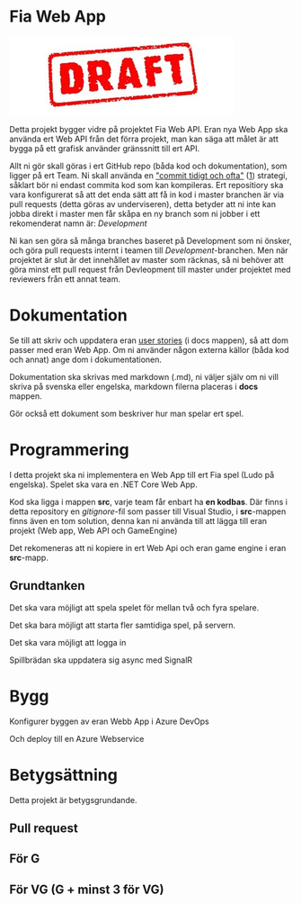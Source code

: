 # Fia Web App

![Draft](draft.jpg)

Detta projekt bygger vidre på projektet Fia Web API. Eran nya Web App ska använda ert Web API från det förra projekt, man kan säga att målet är att bygga på ett grafisk använder gränssnitt till ert API.

Allt ni gör skall göras i ert GitHub repo (båda kod och dokumentation), som ligger på ert Team. Ni skall använda en ["commit tidigt och ofta"](https://blog.codinghorror.com/check-in-early-check-in-often/) ([1](https://sethrobertson.github.io/GitBestPractices/)) strategi, såklart bör ni endast commita kod som kan kompileras.
Ert repositiory ska vara konfigurerat så att det enda sätt att få in kod i master branchen är via pull requests (detta göras av underviseren), detta betyder att ni inte kan jobba direkt i master men får skåpa en ny branch som ni jobber i ett rekomenderat namn är: *Development*

Ni kan sen göra så många branches baseret på Development som ni önsker, och göra pull requests internt i teamen till *Development*-branchen. Men när projektet är slut är det innehållet av master som räcknas, så ni behöver att göra minst ett pull request från Devleopment till master under projektet med reviewers från ett annat team.

# Dokumentation

Se till att skriv och uppdatera eran [user stories](https://www.mountaingoatsoftware.com/agile/user-stories) (i docs mappen), så att dom passer med eran Web App. Om ni använder någon externa källor (båda kod och annat) ange dom i dokumentationen.

Dokumentation ska skrivas med markdown (.md), ni väljer själv om ni vill skriva på svenska eller engelska, markdown filerna placeras i **docs** mappen.

Gör också ett dokument som beskriver hur man spelar ert spel.

# Programmering
I detta projekt ska ni implementera en Web App till ert Fia spel (Ludo på engelska). Spelet ska vara en .NET Core Web App.

Kod ska ligga i mappen **src**, varje team får enbart ha **en kodbas**. Där finns i detta repository en *gitignore*-fil som passer till Visual Studio, i **src**-mappen finns även en tom solution, denna kan ni använda till att lägga till eran projekt (Web app, Web API och GameEngine)

Det rekomeneras att ni kopiere in ert Web Api och eran game engine i eran **src**-mapp.

## Grundtanken 
Det ska vara möjligt att spela spelet för mellan två och fyra spelare.

Det ska bara möjligt att starta fler samtidiga spel, på servern.

Det ska vara möjligt att logga in

Spillbrädan ska uppdatera sig async med SignalR

# Bygg

Konfigurer byggen av eran Webb App i Azure DevOps

Och deploy till en Azure Webservice

# Betygsättning
Detta projekt är betygsgrundande.

## Pull request

## För G

## För VG (G + minst 3 för VG)

